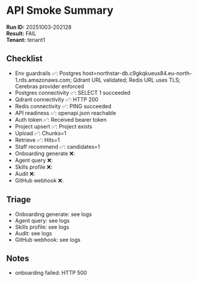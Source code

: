 # API Smoke Summary

**Run ID:** 20251003-202128  
**Result:** FAIL  
**Tenant:** tenant1  

## Checklist

- Env guardrails ✅: Postgres host=northstar-db.c9gkqkueux84.eu-north-1.rds.amazonaws.com; Qdrant URL validated; Redis URL uses TLS; Cerebras provider enforced
- Postgres connectivity ✅: SELECT 1 succeeded
- Qdrant connectivity ✅: HTTP 200
- Redis connectivity ✅: PING succeeded
- API readiness ✅: openapi.json reachable
- Auth token ✅: Received bearer token
- Project upsert ✅: Project exists
- Upload ✅: Chunks=1
- Retrieve ✅: Hits=1
- Staff recommend ✅: candidates=1
- Onboarding generate ❌: 
- Agent query ❌: 
- Skills profile ❌: 
- Audit ❌: 
- GitHub webhook ❌: 

## Triage

- Onboarding generate: see logs
- Agent query: see logs
- Skills profile: see logs
- Audit: see logs
- GitHub webhook: see logs

## Notes

- onboarding failed: HTTP 500
